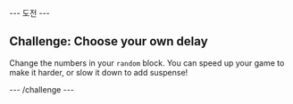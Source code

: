 \--- 도전 \---

## Challenge: Choose your own delay

Change the numbers in your `random` block. You can speed up your game to make it harder, or slow it down to add suspense!

\--- /challenge \---